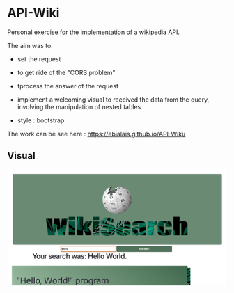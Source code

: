 # API-Wiki


Personal exercise for the implementation of a wikipedia API.

The aim was to:
 - set the request
 - to get ride of the "CORS problem"
 - tprocess the answer of the request
 - implement a welcoming visual to received the data from the query, involving the manipulation of nested tables
 
 - style : bootstrap
 
 The work can be see here : https://ebialais.github.io/API-Wiki/

 ## Visual

![View]( img/Screenshot.png)

 
 
 
 
